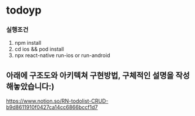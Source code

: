 # todoyp

### 실행조건
1. npm install
2. cd ios && pod install
3. npx react-native run-ios or run-android

## 아래에 구조도와 아키텍쳐 구현방법, 구체적인 설명을 작성해놓았습니다:) 
https://www.notion.so/RN-todolist-CRUD-b9d8611910f0427ca14cc6866bccf1d7
